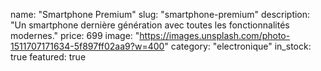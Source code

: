 name: "Smartphone Premium"
slug: "smartphone-premium"
description: "Un smartphone dernière génération avec toutes les fonctionnalités modernes."
price: 699
image: "https://images.unsplash.com/photo-1511707171634-5f897ff02aa9?w=400"
category: "electronique"
in_stock: true
featured: true
